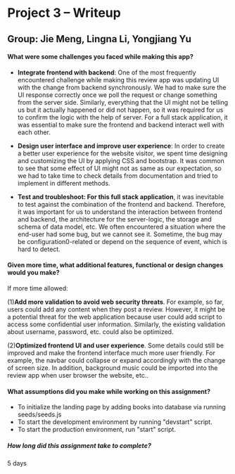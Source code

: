 # Project 3 – Writeup
## Group: Jie Meng, Lingna Li, Yongjiang Yu


#### What were some challenges you faced while making this app?

-	**Integrate frontend with backend**: One of the most frequently encountered challenge while making this review app was updating UI with the change from backend synchronously. We had to make sure the UI response correctly once we poll the request or change something from the server side. Similarly, everything that the UI might not be telling us but it actually happened or did not happen, so it was required for us to confirm the logic with the help of server. For a full stack application, it was essential to make sure the frontend and backend interact well with each other.

-	**Design user interface and improve user experience**: In order to create a better user experience for the website visitor, we spent time designing and customizing the UI by applying CSS and bootstrap. It was common to see that some effect of UI might not as same as our expectation, so we had to take time to check details from documentation and tried to implement in different methods. 

-	**Test and troubleshoot: For this full stack application**, it was inevitable to test against the combination of the frontend and backend. Therefore, it was important for us to understand the interaction between frontend and backend, the architecture for the server-logic, the storage and schema of data model, etc. We often encountered a situation where the end-user had some bug, but we cannot see it. Sometime, the bug may be configuration0-related or depend on the sequence of event, which is hard to detect.



#### Given more time, what additional features, functional or design changes would you make?

If more time allowed:

(1)**Add more validation to avoid web security threats**. For example, so far, users could add any content when they post a review. However, it might be a potential threat for the web application because user could add script to access some confidential user information. Similarly, the existing validation about username, password, etc. could also be optimized. 

(2)**Optimized frontend UI and user experience**. Some details could still be improved and make the frontend interface much more user friendly. For example, the navbar could collapse or expand accordingly with the change of screen size. In addition, background music could be imported into the review app when user browser the website, etc..

#### What assumptions did you make while working on this assignment?

-	To initialize the landing page by adding books into database via running seeds/seeds.js
-	To start the development environment by running "devstart" script.
-	To start the production environment, run "start" script.

##### How long did this assignment take to complete?

5 days
